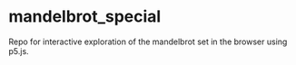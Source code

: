 # mandelbrot_special
Repo for interactive exploration of the mandelbrot set in the browser using p5.js.
